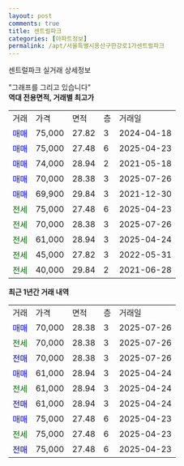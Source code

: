 ```yaml
---
layout: post
comments: true
title: 센트럴파크
categories: [아파트정보]
permalink: /apt/서울특별시용산구한강로1가센트럴파크
---
```


센트럴파크 실거래 상세정보

<script type="text/javascript">
  google.charts.load('current', {'packages':['line', 'corechart']});
  google.charts.setOnLoadCallback(drawChart);

  function drawChart() {
    var data = new google.visualization.DataTable();
    data.addColumn('date', '거래일');
    data.addColumn('number', "매매");
    data.addColumn('number', "전세");
    data.addColumn('number', "전매");

    data.addRows([[new Date(Date.parse("2025-07-26")), 70000, null, null], [new Date(Date.parse("2025-07-26")), null, 70000, null], [new Date(Date.parse("2025-07-26")), null, null, 70000], [new Date(Date.parse("2025-04-24")), 61000, null, null], [new Date(Date.parse("2025-04-24")), null, 61000, null], [new Date(Date.parse("2025-04-24")), null, null, 61000], [new Date(Date.parse("2025-04-23")), 75000, null, null], [new Date(Date.parse("2025-04-23")), null, 75000, null], [new Date(Date.parse("2025-04-23")), null, null, 75000]]);

    var options = {
      hAxis: {
        format: 'yyyy/MM/dd'
      },    
      lineWidth: 0,
      pointsVisible: true,    
      title: '최근 1년간 유형별 실거래가 분포',
      legend: { position: 'bottom' }
    };

    var formatter = new google.visualization.NumberFormat({pattern:'###,###'} );
    formatter.format(data, 1);
    formatter.format(data, 2);
    
    setTimeout(function() {
        var chart = new google.visualization.LineChart(document.getElementById('columnchart_material'));
        chart.draw(data, (options));
        document.getElementById('loading').style.display = 'none';
    }, 200);
  }
</script>


<div id="loading" style="z-index:20; display: block; margin-left: 0px">"그래프를 그리고 있습니다"</div>
<div id="columnchart_material" style="width: 95%; margin-left: 0px; display: block"></div>
<!-- contents start -->
<b>역대 전용면적, 거래별 최고가</b>
<table class="sortable">
    <tr>
      <td>거래</td>
      <td>가격</td>
      <td>면적</td>
      <td>층</td>
      <td>거래일</td>
    </tr>
        <tr>
          <td><a style="color: blue">매매</a></td>
          <td>75,000</td>
          <td>27.82</td>
          <td>3</td>
          <td>2024-04-18</td>
        </tr>            <tr>
          <td><a style="color: blue">매매</a></td>
          <td>75,000</td>
          <td>27.48</td>
          <td>6</td>
          <td>2025-04-23</td>
        </tr>            <tr>
          <td><a style="color: blue">매매</a></td>
          <td>74,000</td>
          <td>28.94</td>
          <td>2</td>
          <td>2021-05-18</td>
        </tr>            <tr>
          <td><a style="color: blue">매매</a></td>
          <td>70,000</td>
          <td>28.38</td>
          <td>3</td>
          <td>2025-07-26</td>
        </tr>            <tr>
          <td><a style="color: blue">매매</a></td>
          <td>69,900</td>
          <td>29.84</td>
          <td>3</td>
          <td>2021-12-30</td>
        </tr>        
        <tr>
              <td><a style="color: darkgreen">전세</a></td>
              <td>75,000</td>
              <td>27.48</td>
              <td>6</td>
              <td>2025-04-23</td>
            </tr>            <tr>
              <td><a style="color: darkgreen">전세</a></td>
              <td>70,000</td>
              <td>28.38</td>
              <td>3</td>
              <td>2025-07-26</td>
            </tr>            <tr>
              <td><a style="color: darkgreen">전세</a></td>
              <td>61,000</td>
              <td>28.94</td>
              <td>3</td>
              <td>2025-04-24</td>
            </tr>            <tr>
              <td><a style="color: darkgreen">전세</a></td>
              <td>45,000</td>
              <td>27.82</td>
              <td>3</td>
              <td>2022-05-31</td>
            </tr>            <tr>
              <td><a style="color: darkgreen">전세</a></td>
              <td>40,000</td>
              <td>29.84</td>
              <td>2</td>
              <td>2021-06-28</td>
            </tr>        
    
</table>

<b>최근 1년간 거래 내역</b>

<table class="sortable">
    <tr>
      <td>거래</td>
      <td>가격</td>
      <td>면적</td>
      <td>층</td>
      <td>거래일</td>
    </tr>
    <tr>
      <td><a style="color: blue">매매</a></td>
      <td>70,000</td>
      <td>28.38</td>
      <td>3</td>
      <td>2025-07-26</td>
    </tr>          <tr>
      <td><a style="color: darkgreen">전세</a></td>
      <td>70,000</td>
      <td>28.38</td>
      <td>3</td>
      <td>2025-07-26</td>
    </tr>          <tr>
      <td><a style="color: darkblue">전매</a></td>
      <td>70,000</td>
      <td>28.38</td>
      <td>3</td>
      <td>2025-07-26</td>
    </tr>          <tr>
      <td><a style="color: blue">매매</a></td>
      <td>61,000</td>
      <td>28.94</td>
      <td>3</td>
      <td>2025-04-24</td>
    </tr>          <tr>
      <td><a style="color: darkgreen">전세</a></td>
      <td>61,000</td>
      <td>28.94</td>
      <td>3</td>
      <td>2025-04-24</td>
    </tr>          <tr>
      <td><a style="color: darkblue">전매</a></td>
      <td>61,000</td>
      <td>28.94</td>
      <td>3</td>
      <td>2025-04-24</td>
    </tr>          <tr>
      <td><a style="color: blue">매매</a></td>
      <td>75,000</td>
      <td>27.48</td>
      <td>6</td>
      <td>2025-04-23</td>
    </tr>          <tr>
      <td><a style="color: darkgreen">전세</a></td>
      <td>75,000</td>
      <td>27.48</td>
      <td>6</td>
      <td>2025-04-23</td>
    </tr>          <tr>
      <td><a style="color: darkblue">전매</a></td>
      <td>75,000</td>
      <td>27.48</td>
      <td>6</td>
      <td>2025-04-23</td>
    </tr>      </table>
<!-- contents end -->    

